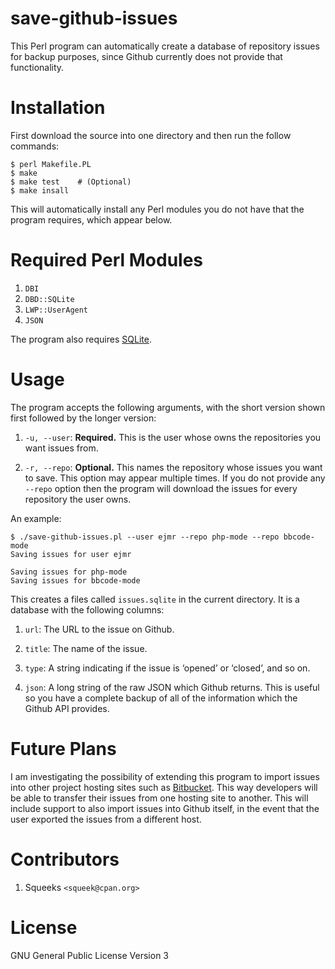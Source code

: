 # save-github-issues

This Perl program can automatically create a database of repository
issues for backup purposes, since Github currently does not provide
that functionality.



# Installation

First download the source into one directory and then run the follow
commands:

    $ perl Makefile.PL
    $ make
    $ make test    # (Optional)
    $ make insall

This will automatically install any Perl modules you do not have that
the program requires, which appear below.



# Required Perl Modules

1. `DBI`
2. `DBD::SQLite`
3. `LWP::UserAgent`
4. `JSON`

The program also requires [SQLite](http://sqlite.org).



# Usage

The program accepts the following arguments, with the short version
shown first followed by the longer version:

1. `-u, --user`: **Required.** This is the user whose owns the
repositories you want issues from.

2. `-r, --repo`: **Optional.** This names the repository whose issues
you want to save.  This option may appear multiple times.  If you do
not provide any `--repo` option then the program will download the
issues for every repository the user owns.

An example:

    $ ./save-github-issues.pl --user ejmr --repo php-mode --repo bbcode-mode
    Saving issues for user ejmr

    Saving issues for php-mode
    Saving issues for bbcode-mode

This creates a files called `issues.sqlite` in the current directory.
It is a database with the following columns:

1. `url`: The URL to the issue on Github.

2. `title`: The name of the issue.

3. `type`: A string indicating if the issue is ‘opened’ or ‘closed’,
and so on.

4. `json`: A long string of the raw JSON which Github returns.  This
is useful so you have a complete backup of all of the information
which the Github API provides.



# Future Plans

I am investigating the possibility of extending this program to import
issues into other project hosting sites such as
[Bitbucket](https://bitbucket.org/).  This way developers will be able
to transfer their issues from one hosting site to another.  This will
include support to also import issues into Github itself, in the event
that the user exported the issues from a different host.



# Contributors

1. Squeeks `<squeek@cpan.org>`



# License

GNU General Public License Version 3
